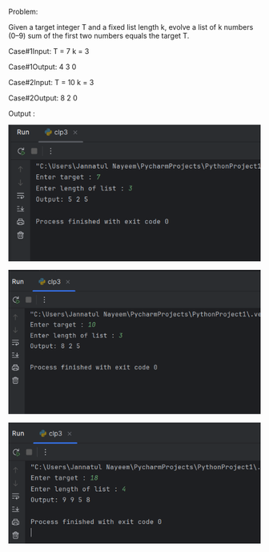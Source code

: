 Problem:


Given a target integer T and a fixed list length k, evolve a list of k numbers (0–9) sum of the first two numbers equals the target T.

Case#1Input:
T = 7
k = 3

Case#1Output:
4 3 0



Case#2Input:
T = 10
k = 3

Case#2Output:
8 2 0


Output :


![Alt Text Here](https://github.com/Jannat-358/CLP3/blob/main/output3.png?raw=true)


![Alt Text Here](https://github.com/Jannat-358/CLP3/blob/main/output2.png)


![Alt Text Here](https://github.com/Jannat-358/CLP3/blob/main/output1.png?raw=true)
